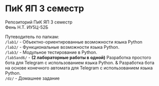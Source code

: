# ПиК ЯП 3 семестр
Репозиторий ПиК ЯП 3 семестр\
Фень Н.Т. ИУ5Ц-52Б

Путеводитель по папкам:\
`/lab1/` - Объектно-ориентированные возможности языка Python\
`/lab2/` - Функциональные возможности языка Python.\
`/lab3/` - Модульное тестирование в Python.\
`/lab5and6/` -  **(2 лабораторные работы в одной)** Разработка простого бота для Telegram с использованием языка Python.
 &  Разработка бота на основе конечного автомата для Telegram с использованием языка Python.\
`/dz/` - Домашнее задание